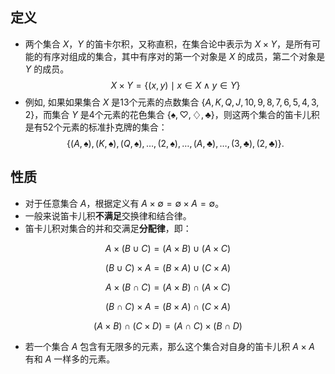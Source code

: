 ## 定义
- 两个集合 $X$，$Y$ 的笛卡尔积，又称直积，在集合论中表示为 $X × Y$，是所有可能的有序对组成的集合，其中有序对的第一个对象是 $X$ 的成员，第二个对象是 $Y$ 的成员。
$$
X \times Y = \{(x, y) \mid x \in X \land y \in Y\}
$$
- 例如, 如果如果集合 $X$ 是13个元素的点数集合 $\{A, K, Q, J, 10, 9, 8, 7, 6, 5, 4, 3, 2\}$，而集合 $Y$ 是4个元素的花色集合 $\{\spadesuit, \heartsuit, \diamondsuit, \clubsuit\}$，则这两个集合的笛卡儿积是有52个元素的标准扑克牌的集合：
$$
\{(A, \spadesuit), (K, \spadesuit), (Q, \spadesuit), \dots, (2, \spadesuit), \dots, (A, \clubsuit), \dots, (3, \clubsuit), (2, \clubsuit)\}.
$$
## 性质
- 对于任意集合 $A$，根据定义有 $A \times \emptyset = \emptyset \times A = \emptyset$。
- 一般来说笛卡儿积**不满足**交换律和结合律。
- 笛卡儿积对集合的并和交满足**分配律**，即：

$$
A \times (B \cup C) = (A \times B) \cup (A \times C)
$$

$$
(B \cup C) \times A = (B \times A) \cup (C \times A)
$$

$$
A \times (B \cap C) = (A \times B) \cap (A \times C)
$$

$$
(B \cap C) \times A = (B \times A) \cap (C \times A)
$$

$$
(A \times B) \cap (C \times D) = (A \cap C) \times (B \cap D)
$$

- 若一个集合 $A$ 包含有无限多的元素，那么这个集合对自身的笛卡儿积 $A \times A$ 有和 $A$ 一样多的元素。
